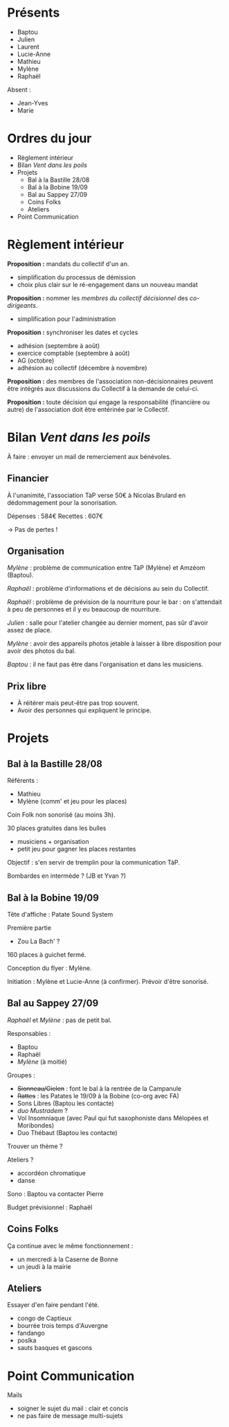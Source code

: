 # Présents

- Baptou
- Julien
- Laurent
- Lucie-Anne
- Mathieu
- Mylène
- Raphaël

Absent :
- Jean-Yves
- Marie

# Ordres du jour

- Règlement intérieur
- Bilan *Vent dans les poils*
- Projets
   - Bal à la Bastille 28/08
   - Bal à la Bobine 19/09
   - Bal au Sappey 27/09
   - Coins Folks
   - Ateliers
- Point Communication

# Règlement intérieur

**Proposition :** mandats du collectif d'un an.
- simplification du processus de démission
- choix plus clair sur le ré-engagement dans un nouveau mandat

**Proposition :** nommer les *membres du collectif décisionnel* des *co-dirigeants*.
- simplification pour l'administration

**Proposition :** synchroniser les dates et cycles
- adhésion (septembre à août)
- exercice comptable (septembre à août)
- AG (octobre)
- adhésion au collectif (décembre à novembre)

**Proposition :** des membres de l'association non-décisionnaires peuvent être intégrés aux discussions du Collectif à la demande de celui-ci.

**Proposition :** toute décision qui engage la responsabilité (financière ou autre) de l'association doit être entérinée par le Collectif.

# Bilan *Vent dans les poils*

À faire : envoyer un mail de remerciement aux bénévoles.

## Financier

À l'unanimité, l'association TàP verse 50€ à Nicolas Brulard en dédommagement pour la sonorisation.

Dépenses : 584€
Recettes : 607€

→ Pas de pertes !

## Organisation

*Mylène* : problème de communication entre TàP (Mylène) et Amzéom (Baptou).

*Raphaël* : problème d'informations et de décisions au sein du Collectif.

*Raphaël* : problème de prévision de la nourriture pour le bar : on s'attendait à peu de personnes et il y eu beaucoup de nourriture.

*Julien* : salle pour l'atelier changée au dernier moment, pas sûr d'avoir assez de place.

*Mylène* : avoir des appareils photos jetable à laisser à libre disposition pour avoir des photos du bal.

*Baptou* : il ne faut pas être dans l'organisation et dans les musiciens.

## Prix libre

- À réitérer mais peut-être pas trop souvent.
- Avoir des personnes qui expliquent le principe.

# Projets

## Bal à la Bastille 28/08

Référents :
- Mathieu
- Mylène (comm' et jeu pour les places)

Coin Folk non sonorisé (au moins 3h).

30 places gratuites dans les bulles
- musiciens + organisation
- petit jeu pour gagner les places restantes

Objectif : s'en servir de tremplin pour la communication TàP.

Bombardes en intermède ? (JB et Yvan ?)

## Bal à la Bobine 19/09

Tête d'affiche : Patate Sound System

Première partie
- Zou La Bach' ?

160 places à guichet fermé.

Conception du flyer : Mylène.

Initiation : Mylène et Lucie-Anne (à confirmer).
Prévoir d'être sonorisé.

## Bal au Sappey 27/09

*Raphaël* et *Mylène* : pas de petit bal.

Responsables :
- Baptou
- Raphaël
- *Mylène* (à moitié)

Groupes :
- <del>Sionneau/Gielen</del> : font le bal à la rentrée de la Campanule
- <del>Rattes</del> : les Patates le 19/09 à la Bobine (co-org avec FA)
- Sons Libres (Baptou les contacte)
- *duo Mustradem* ?
- Vol Insomniaque (avec Paul qui fut saxophoniste dans Mélopées et Moribondes)
- Duo Thébaut (Baptou les contacte)

Trouver un thème ?

Ateliers ?
- accordéon chromatique
- danse

Sono : Baptou va contacter Pierre

Budget prévisionnel : Raphaël

## Coins Folks

Ça continue avec le même fonctionnement :
- un mercredi à la Caserne de Bonne
- un jeudi à la mairie

## Ateliers

Essayer d'en faire pendant l'été.

- congo de Captieux
- bourrée trois temps d'Auvergne
- fandango
- poslka
- sauts basques et gascons

# Point Communication

Mails
- soigner le sujet du mail : clair et concis
- ne pas faire de message multi-sujets
